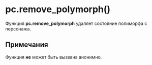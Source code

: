 # pc.remove_polymorph()
Функция **pc.remove_polymorph** удаляет состояние полиморфа с персонажа.

## Примечания
Функция **не** может быть вызвана анонимно.